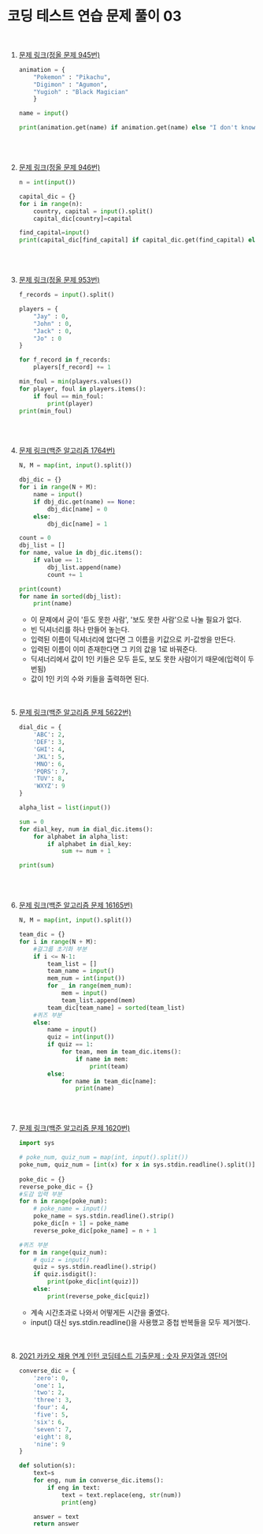 # 코딩 테스트 연습 문제 풀이 03

<br/>

1. [문제 링크(정올 문제 945번)](http://jungol.co.kr/bbs/board.php?bo_table=pbank&wr_id=4372&sca=pyd0)

   ```python
   animation = {
       "Pokemon" : "Pikachu",
       "Digimon" : "Agumon",
       "Yugioh" : "Black Magician"
       }
   
   name = input()
   
   print(animation.get(name) if animation.get(name) else "I don't know")
   ```

   <br/>

   <br/>

2. [문제 링크(정올 문제 946번)](http://jungol.co.kr/bbs/board.php?bo_table=pbank&wr_id=4373&sca=pyd0)

   ```python
   n = int(input())
   
   capital_dic = {}
   for i in range(n):
       country, capital = input().split()
       capital_dic[country]=capital
   
   find_capital=input()
   print(capital_dic[find_capital] if capital_dic.get(find_capital) else 'Unknown Country')
   ```

   <br/>

   <br/>

3. [문제 링크(정올 문제 953번)](http://jungol.co.kr/bbs/board.php?bo_table=pbank&wr_id=4380&sca=pyd0)

   ```python
   f_records = input().split()
   
   players = {
       "Jay" : 0,
       "John" : 0,
       "Jack" : 0,
       "Jo" : 0
   }
   
   for f_record in f_records:
       players[f_record] += 1
   
   min_foul = min(players.values())
   for player, foul in players.items():
       if foul == min_foul:
           print(player)
   print(min_foul)
   ```

   <br/>

   <br/>

4. [문제 링크(백준 알고리즘 1764번)](https://www.acmicpc.net/problem/1764)

   ```python
   N, M = map(int, input().split())
   
   dbj_dic = {}
   for i in range(N + M):
       name = input()
       if dbj_dic.get(name) == None:
           dbj_dic[name] = 0
       else:
           dbj_dic[name] = 1
   
   count = 0
   dbj_list = []
   for name, value in dbj_dic.items():
       if value == 1:
           dbj_list.append(name)
           count += 1
   
   print(count)
   for name in sorted(dbj_list):
       print(name)
   ```

   - 이 문제에서 굳이 '듣도 못한 사람', '보도 못한 사람'으로 나눌 필요가 없다.
   - 빈 딕셔너리를 하나 만들어 놓는다.
   - 입력된 이름이 딕셔너리에 없다면 그 이름을 키값으로 키-값쌍을 만든다.
   - 입력된 이름이 이미 존재한다면 그 키의 값을 1로 바꿔준다.
   - 딕셔너리에서 값이 1인 키들은 모두 듣도, 보도 못한 사람이기 때문에(입력이 두번됨)
   - 값이 1인 키의 수와 키들을 출력하면 된다.

   <br/>

   <br/>

5. [문제 링크(백준 알고리즘 문제 5622번)](https://www.acmicpc.net/problem/5622)

   ```python
   dial_dic = {
       'ABC': 2,
       'DEF': 3,
       'GHI': 4,
       'JKL': 5,
       'MNO': 6,
       'PQRS': 7,
       'TUV': 8,
       'WXYZ': 9
   }
   
   alpha_list = list(input())
   
   sum = 0
   for dial_key, num in dial_dic.items():
       for alphabet in alpha_list:
           if alphabet in dial_key:
               sum += num + 1
   
   print(sum)
   ```

   <br/>

   <br/>

6. [문제 링크(백준 알고리즘 문제 16165번)](https://www.acmicpc.net/problem/16165)

   ```python
   N, M = map(int, input().split())
   
   team_dic = {}
   for i in range(N + M):
       #걸그룹 초기화 부분
       if i <= N-1:
           team_list = []
           team_name = input()
           mem_num = int(input())
           for _ in range(mem_num):
               mem = input()
               team_list.append(mem)
           team_dic[team_name] = sorted(team_list)
       #퀴즈 부분
       else:
           name = input()
           quiz = int(input())
           if quiz == 1:
               for team, mem in team_dic.items():
                   if name in mem:
                       print(team)
           else:
               for name in team_dic[name]:
                   print(name)
   ```

   <br/>

   <br/>

7. [문제 링크(백준 알고리즘 문제 1620번)](https://www.acmicpc.net/problem/1620)

   ```python
   import sys
   
   # poke_num, quiz_num = map(int, input().split())
   poke_num, quiz_num = [int(x) for x in sys.stdin.readline().split()]
               
   poke_dic = {}
   reverse_poke_dic = {}
   #도감 입력 부분
   for n in range(poke_num):
       # poke_name = input()
       poke_name = sys.stdin.readline().strip()
       poke_dic[n + 1] = poke_name
       reverse_poke_dic[poke_name] = n + 1
   
   #퀴즈 부분
   for m in range(quiz_num):
       # quiz = input()
       quiz = sys.stdin.readline().strip()
       if quiz.isdigit():
           print(poke_dic[int(quiz)])
       else:
           print(reverse_poke_dic[quiz])
   ```

   - 계속 시간초과로 나와서 어떻게든 시간을 줄였다.
   - input() 대신 sys.stdin.readline()을 사용했고 중첩 반복들을 모두 제거했다.

   <br/>

   <br/>

8. [2021 카카오 채용 연계 인턴 코딩테스트 기출문제 : 숫자 문자열과 영단어](https://programmers.co.kr/learn/courses/30/lessons/81301?language=python3)

   ```python
   converse_dic = {
       'zero': 0,
       'one': 1,
       'two': 2,
       'three': 3,
       'four': 4,
       'five': 5,
       'six': 6,
       'seven': 7,
       'eight': 8,
       'nine': 9
   }
   
   def solution(s):
       text=s
       for eng, num in converse_dic.items():
           if eng in text:
               text = text.replace(eng, str(num))
               print(eng)
   
       answer = text
       return answer

